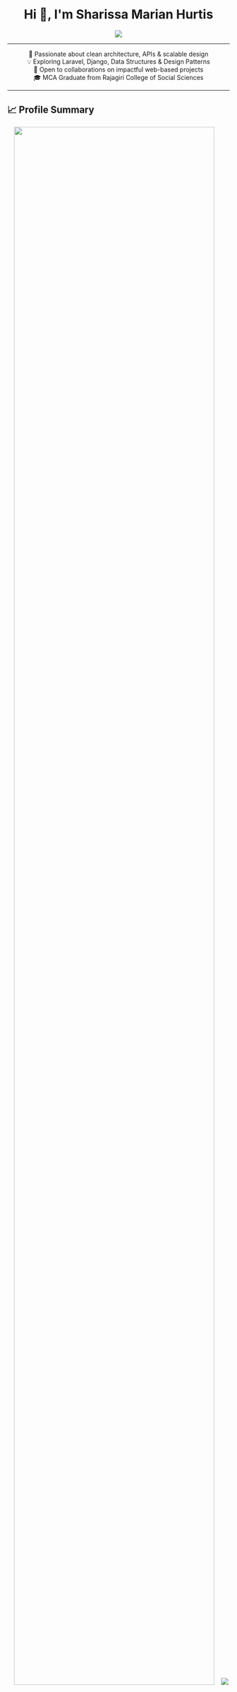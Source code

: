 <h1 align="center">Hi 👋, I'm Sharissa Marian Hurtis</h1>

<p align="center">
  <img src="https://readme-typing-svg.herokuapp.com?font=Fira+Code&size=24&center=true&vCenter=true&width=460&height=45&lines=Software+Developer+%7C+MCA+Graduate+🎓;Lifelong+Learner+📚;Open+Source+Contributor;Backend+Engineering+Enthusiast" />
</p>

---

<p align="center">
  🌱 Passionate about clean architecture, APIs & scalable design <br>
  💡 Exploring Laravel, Django, Data Structures & Design Patterns <br>
  👥 Open to collaborations on impactful web-based projects <br>
  🎓 MCA Graduate from Rajagiri College of Social Sciences
</p>

---

## 📈 Profile Summary

<p align="center">
  <img src="https://github-profile-summary-cards.vercel.app/api/cards/profile-details?username=sharissaaa&theme=tokyonight" width="95%" />
  <img src="https://github-profile-summary-cards.vercel.app/api/cards/repos-per-language?username=sharissaaa&theme=tokyonight" />
  <img src="https://github-profile-summary-cards.vercel.app/api/cards/most-commit-language?username=sharissaaa&theme=tokyonight" />
  <img src="https://github-profile-summary-cards.vercel.app/api/cards/stats?username=sharissaaa&theme=tokyonight" />
  <img src="https://github-profile-summary-cards.vercel.app/api/cards/productive-time?username=sharissaaa&theme=tokyonight&utcOffset=+5.5" />
</p>

---

## 🛠️ Technical Skillset

### 💻 Programming Languages
<p align="center">
  <img src="https://skillicons.dev/icons?i=python,java,c,php,js,ts,bash" />
  <img src="https://skillicons.dev/icons?i=html,css" />
</p>

### 🌐 Web Frameworks & Libraries
<p align="center">
  <img src="https://skillicons.dev/icons?i=laravel,django,bootstrap,react,nodejs,express" />
</p>

### 🧠 AI / Data Science / ML
<p align="center">
  <img src="https://skillicons.dev/icons?i=numpy,pandas" />
  <img src="https://img.shields.io/badge/OpenCV-5C3EE8?style=flat-square&logo=opencv&logoColor=white" />
  <img src="https://img.shields.io/badge/YOLO-00FFFF?style=flat-square&logo=openai&logoColor=black" />
  <img src="https://skillicons.dev/icons?i=matplotlib,jupyter" />
</p>

### 🗃️ Databases & Query Languages
<p align="center">
  <img src="https://skillicons.dev/icons?i=mysql,mongodb,sqlite" />
  <img src="https://img.shields.io/badge/MariaDB-003545?style=flat-square&logo=mariadb&logoColor=white" />
</p>

### ⚙️ Tools & Environments
<p align="center">
  <img src="https://img.shields.io/badge/Postman-FF6C37?style=flat-square&logo=postman&logoColor=white" />
  <img src="https://img.shields.io/badge/Swagger-85EA2D?style=flat-square&logo=swagger&logoColor=black" />
  <img src="https://img.shields.io/badge/JMeter-D22128?style=flat-square&logo=apachejmeter&logoColor=white" />
  <img src="https://img.shields.io/badge/Apache-D22128?style=flat-square&logo=apache&logoColor=white" />
  <img src="https://img.shields.io/badge/XAMPP-FB7A24?style=flat-square&logo=xampp&logoColor=white" />
</p>

### 🚀 DevOps & Productivity
<p align="center">
  <img src="https://skillicons.dev/icons?i=git,github,gitlab,vscode,linux" />
  <img src="https://img.shields.io/badge/GitHub%20Actions-2088FF?style=flat-square&logo=githubactions&logoColor=white" />
  <img src="https://img.shields.io/badge/Render-12100E?style=flat-square&logo=render&logoColor=white" />
  <img src="https://img.shields.io/badge/Heroku-430098?style=flat-square&logo=heroku&logoColor=white" />
</p>

---

## 📊 GitHub Stats

<p align="center">
  <img src="https://github-readme-stats.vercel.app/api?username=sharissaaa&theme=tokyonight&show_icons=true&hide_title=true" width="48%" />
  <img src="https://github-readme-streak-stats.herokuapp.com/?user=sharissaaa&theme=tokyonight&hide_border=false" width="48%" />
</p>

<p align="center">
  <img src="https://github-readme-stats.vercel.app/api/top-langs/?username=sharissaaa&layout=compact&theme=tokyonight" width="48%" />
</p>

---

## 🏆 GitHub Trophies

<p align="center">
  <img src="https://github-profile-trophy.vercel.app/?username=sharissaaa&theme=algolia&no-frame=true&no-bg=true&margin-w=10" />
</p>

---

## 🌐 Connect with Me

<p align="center">
  <a href="https://www.linkedin.com/in/sharissa-marian-hurtis-4a7028204/" target="_blank">
    <img src="https://skillicons.dev/icons?i=linkedin" height="28" />
  </a>
</p>

<p align="center">
  <img src="https://visitcount.itsvg.in/api?id=sharissaaa&icon=0&color=6" />
</p>
